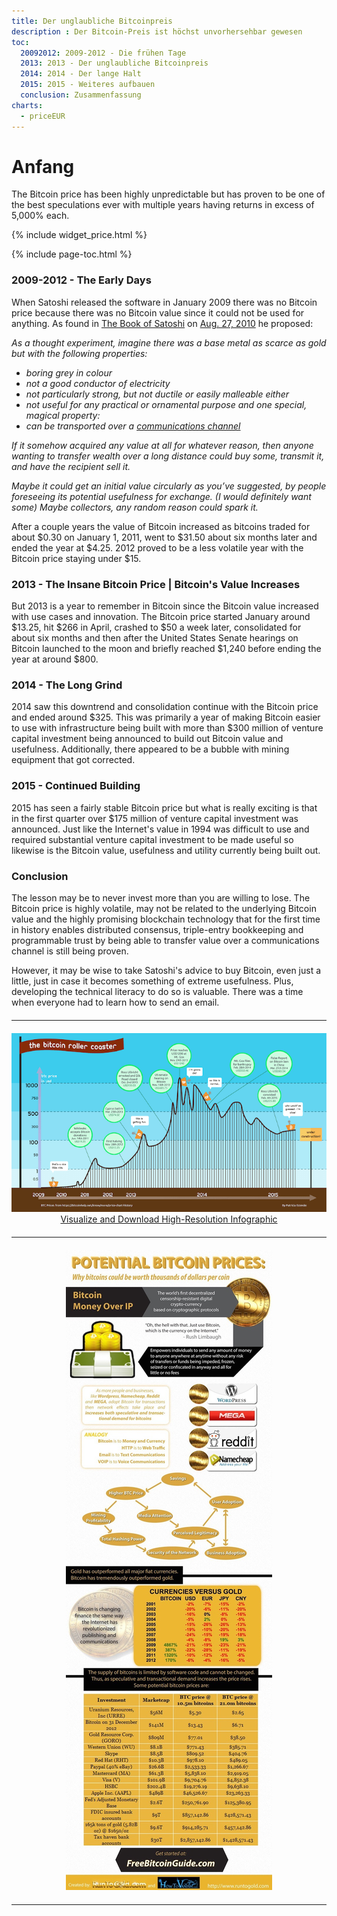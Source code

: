 ```yaml
---
title: Der unglaubliche Bitcoinpreis
description : Der Bitcoin-Preis ist höchst unvorhersehbar gewesen
toc:
  20092012: 2009-2012 - Die frühen Tage
  2013: 2013 - Der unglaubliche Bitcoinpreis
  2014: 2014 - Der lange Halt
  2015: 2015 - Weiteres aufbauen
  conclusion: Zusammenfassung
charts:
  - priceEUR
---
```



<h1><b>Anfang</b></h1>
<canvas id="price-chart-eur" class="chart" height="150" style="width:100%;"></canvas>
<p>The Bitcoin price has been highly unpredictable but has proven to be one of the best speculations ever with multiple years having returns in excess of 5,000% each.

{% include widget_price.html %}

{% include page-toc.html %}

<h3 id="20092012">2009-2012 - The Early Days</h3>
<p>When Satoshi released the software in January 2009 there was no Bitcoin price because there was no Bitcoin value since it could not be used for anything. As found in <a href="/book-of-satoshi-review/">The Book of Satoshi</a> on <a href="http://www.runtogold.com/bookofsatoshi">Aug. 27, 2010</a> he proposed:
<p>
<i>As a thought experiment, imagine there was a base metal as scarce as gold but with the following properties:
<p>
<ul>
  <li>boring grey in colour</li>
  <li>not a good conductor of electricity</li>
  <li>not particularly strong, but not ductile or easily malleable either</li>
  <li>not useful for any practical or ornamental purpose and one special, magical property:</li>
  <li>can be transported over a <a href="https://en.wikipedia.org/wiki/Channel_(communications)">communications channel</a>
</ul>
<p></p>
<p>If it somehow acquired any value at all for whatever reason, then anyone wanting to transfer wealth over a long distance could buy some, transmit it, and have the recipient sell it.
<p>Maybe it could get an initial value circularly as you’ve suggested, by people foreseeing its potential usefulness for exchange. (I would definitely want some) Maybe collectors, any random reason could spark it.</i></p>
<p>
<p>After a couple years the value of Bitcoin increased as bitcoins traded for about $0.30 on January 1, 2011, went to $31.50 about six months later and ended the year at $4.25. 2012 proved to be a less volatile year with the Bitcoin price staying under $15.
<h3 id="2013">2013 - The Insane Bitcoin Price | Bitcoin's Value Increases</h3>
<p>But 2013 is a year to remember in Bitcoin since the Bitcoin value increased with use cases and innovation. The Bitcoin price started January around $13.25, hit $266 in April, crashed to $50 a week later, consolidated for about six months and then after the United States Senate hearings on Bitcoin launched to the moon and briefly reached $1,240 before ending the year at around $800.
<h3 id="2014">2014 - The Long Grind</h3>
<p>2014 saw this downtrend and consolidation continue with the Bitcoin price and ended around $325. This was primarily a year of making Bitcoin easier to use with infrastructure being built with more than $300 million of venture capital investment being announced to build out Bitcoin value and usefulness. Additionally, there appeared to be a bubble with mining equipment that got corrected.
<h3 id="2015">2015 - Continued Building</h3>
<p>2015 has seen a fairly stable Bitcoin price but what is really exciting is that in the first quarter over $175 million of venture capital investment was announced. Just like the Internet's value in 1994 was difficult to use and required substantial venture capital investment to be made useful so likewise is the Bitcoin value, usefulness and utility currently being built out.
<h3 id="conclusion">Conclusion</h3>
<p>The lesson may be to never invest more than you are willing to lose. The Bitcoin price is highly volatile, may not be related to the underlying Bitcoin value and the highly promising blockchain technology that for the first time in history enables distributed consensus, triple-entry bookkeeping and programmable trust by being able to transfer value over a communications channel is still being proven.
<p></p>
<p>However, it may be wise to take Satoshi's advice to buy Bitcoin, even just a little, just in case it becomes something of extreme usefulness. Plus, developing the technical literacy to do so is valuable. There was a time when everyone had to learn how to send an email.
<hr style="width: 100%; margin: 20px 0; color: #eee;" />
<center><img src="/images/bitcoin-price-rollercoaster.png" alt="bitcoin-price-rollercoaster">
<a href="/images/bitcoin-price-rollercoaster-high-resolution.png" target="_blank">Visualize and Download High-Resolution Infographic</a></center>
<hr style="width: 100%; margin: 20px 0; color: #eee;" />
<center><img src="/images/potential-bitcoin-prices.jpg" alt="bitcoin-price-rollercoaster">
<hr style="width: 100%; margin: 20px 0; color: #eee;" />
